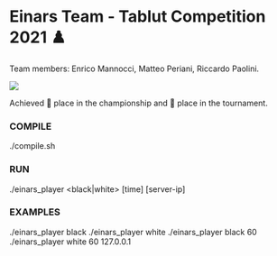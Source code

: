 # Einars Team - Tablut Competition 2021 ♟️

Team members: Enrico Mannocci, Matteo Periani, Riccardo Paolini.
<p align="left">
  <img src="[./my.gif](https://github.com/Noce99/Tablut/assets/75308627/ddf46707-9dfb-43c7-9fb6-5228a4c45930)">
</p>

Achieved 🥇 place in the championship and 🥉 place in the tournament.

### COMPILE
./compile.sh
### RUN
./einars_player <black|white> [time] [server-ip]
### EXAMPLES
./einars_player black
./einars_player white
./einars_player black 60
./einars_player white 60 127.0.0.1
